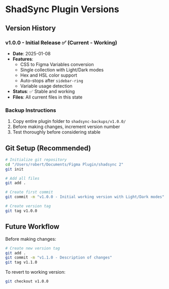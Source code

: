 # ShadSync Plugin Versions

## Version History

### v1.0.0 - Initial Release ✅ (Current - Working)
- **Date**: 2025-01-08
- **Features**:
  - CSS to Figma Variables conversion
  - Single collection with Light/Dark modes
  - Hex and HSL color support
  - Auto-stops after `sidebar-ring`
  - Variable usage detection
- **Status**: ✅ Stable and working
- **Files**: All current files in this state

### Backup Instructions
1. Copy entire plugin folder to `shadsync-backups/v1.0.0/`
2. Before making changes, increment version number
3. Test thoroughly before considering stable

## Git Setup (Recommended)

```bash
# Initialize git repository
cd "/Users/robert/Documents/Figma Plugin/shadsync 2"
git init

# Add all files
git add .

# Create first commit
git commit -m "v1.0.0 - Initial working version with Light/Dark modes"

# Create version tag
git tag v1.0.0
```

## Future Workflow

Before making changes:
```bash
# Create new version tag
git add .
git commit -m "v1.1.0 - Description of changes"
git tag v1.1.0
```

To revert to working version:
```bash
git checkout v1.0.0
```
